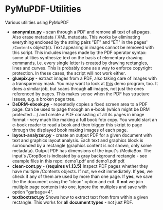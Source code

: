 # PyMuPDF-Utilities
Various utilities using PyMuPDF

* **anonymize.py** - scan through a PDF and remove all text of all pages. Also erase metadata / XML metadata. This works by eliminating everything enclosed by the string pairs "BT" and "ET" in the pages' `/Contents` object(s). Text appearing in images cannot be removed with this script. This includes images made by the PDF operator syntax: some utilities synthesize text on the basis of elementary drawing commands, i.e. every single letter is created by drawing rectangles, lines and curves. This is probably done as a way to enforce copyright protection. In these cases, the script will not work either.
* **gluepix.py** - extract images from a PDF, also taking care of images with a transparency mask. You may want to look at [this](https://github.com/rk700/PyMuPDF/blob/master/demo/extract_img2.py) demo program, too. It does a similar job, but scans through **all** images, not just the ones referenced by pages. This makes sense when the PDF has structure issues, e.g. a broken page tree.
* **DeDRM-ebook.py** - repeatedly copies a fixed screen area to a PDF page. Can be used to page through an e-book (which might be DRM protected ...) and create a PDF consisting of all its pages in image format - very much like making a full book foto copy. You would start an e-book reader to read a book and then trigger this skript to page through the displayed book making images of each page.
* **layout-analyzer.py** - create an output PDF for a given document with text and graphics layout analysis. Each text and graphics block is surrounded by a rectangle (graphics content is not shown, only some metadata). Output PDF has dimensions of the input's /MediaBox. The input's /CropBox is indicated by a gray background rectangle - see example files in this repo: demo1.pdf and demo1.pdf.pdf.
* **clean-cont.py** - **(requires v1.13.5)** Inspect PDF pages whether they have multiple /Contents objects. If not, we exit immediately. If **yes**, we check if any of them are used by more than one page. If **yes**, we save the the document using the "clean" option and exit. If **not** we join multiple page contents into one, ignore the multiples and save with option "garbage=4".
* **textboxtract.py** Shows how to extract text from from within a given rectangle. This works for **all document types** - not just PDF.
